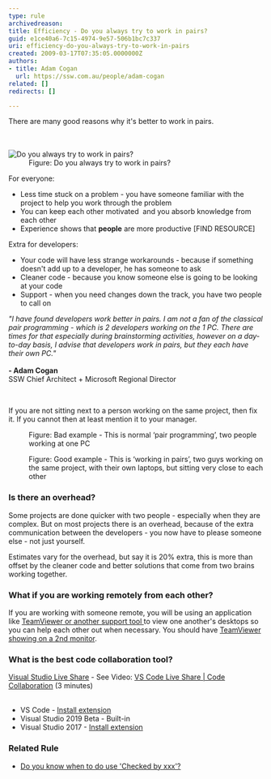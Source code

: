 ```yaml
---
type: rule
archivedreason: 
title: Efficiency - Do you always try to work in pairs?
guid: e1ce40a6-7c15-4974-9e57-506b1bc7c337
uri: efficiency-do-you-always-try-to-work-in-pairs
created: 2009-03-17T07:35:05.0000000Z
authors:
- title: Adam Cogan
  url: https://ssw.com.au/people/adam-cogan
related: []
redirects: []

---
```



​​​There are many good reasons why it's better to work in pairs. 
<br>
<br><excerpt class='endintro'></excerpt><br>
<dl class="image"><dt>
      <img class="ms-rteCustom-ImageArea" alt="Do you always try to work in pairs?" src="/PublishingImages/ProjectManagement_PairProgramming_Luge.jpg" />​</dt><dd>Figure&#58; Do you always try to work in pairs?<br></dd></dl><p>For everyone&#58;</p><ul><li>Less time stuck on a problem - you have someone familiar with the project to help you work through the problem</li><li>You can keep each other motivated&#160;&#160;and you absorb knowledge from each other<br></li><li>Experience shows that 
      <b>people</b> are more productive [FIND RESOURCE]<br></li></ul><p>Extra for d​evelopers&#58;<br></p><ul><li>Your code will have less strange workarounds - because if something doesn't add up to a developer, he has someone to ask </li><li>Cleaner code - because you know someone else is going to be looking at your code </li><li>Support - when you need changes down the track, you have&#160;two people to call on </li></ul><p class="ssw15-rteElement-Reference"><em>&quot;I have found developers work better in pairs. I am not a fan of the classical pair programming - which is 2 developers working on the 1 PC. There are times for that especially during brainstorming activities, however on a day-to-day basis, I advise that developers work in pairs, but they each have their own PC.&quot;</em><br><br><b>- Adam Cogan​</b><br>SSW Chief Architect + Microsoft Regional Director<br></p><p><br></p><p>If you are not sitting next to a person working on the same project, then fix it. If you cannot then at least mention it to your manager.</p><dl class="badImage"><dt>
      <img src="/PublishingImages/PairProgramming01.jpg" alt="" />
   </dt><dd>Figure&#58; Bad example -&#160;This is normal ‘pair programming’,&#160;two people working at one PC</dd></dl><dl class="goodImage"><dt>
      <img src="/PublishingImages/PairProgramming02_Small.jpg" alt="" />
   </dt><dd>Figure&#58; Good example -&#160;This is ‘working in pairs’, two&#160;guys working on the same project, with their own laptops, but sitting very close to each other</dd></dl> <h3 class="ssw15-rteElement-H3">
   Is there an overhead?</h3><p>Some projects are done quicker with&#160;two people - especially when they are complex. But on most projects there is an overhead, because of the extra communication between the developers - you now have to please someone else - not just yourself. </p><p>Estimates vary for the overhead, but say it is 20% extra, this&#160;is more than offset by the cleaner code and better solutions that come from two brains working together.</p><h3 class="ssw15-rteElement-H3">
   What if you are working remotely from each other?</h3><p>If you are working with someone remote, you will be using an application like 
   <a href="/_layouts/15/FIXUPREDIRECT.ASPX?WebId=3dfc0e07-e23a-4cbb-aac2-e778b71166a2&amp;TermSetId=07da3ddf-0924-4cd2-a6d4-a4809ae20160&amp;TermId=f5be979b-fa7e-4bad-8a47-60fccd308df6" shape="rect">TeamViewer or another support tool&#160;</a>to view one another's desktops so you can help each other out when necessary. You should have 
   <a href="/_layouts/15/FIXUPREDIRECT.ASPX?WebId=3dfc0e07-e23a-4cbb-aac2-e778b71166a2&amp;TermSetId=07da3ddf-0924-4cd2-a6d4-a4809ae20160&amp;TermId=c5320def-3f58-48ef-8ffd-06a64e1d34f6" shape="rect">TeamViewer showing on a 2nd monitor</a>.<br></p><h3 class="ssw15-rteElement-H3"> 
What is the best code collaboration tool?</h3><a href="https&#58;//visualstudio.microsoft.com/services/live-share/">Visual Studio Live Share</a>&#160;-&#160;See Video&#58; <a href="https&#58;//www.youtube.com/watch?v=xwVQlFFre6Q">VS Code Live Share | Code Collaboration</a>&#160;(3 minutes)<div><br></div><div><ul><li>VS Code -&#160;<a href="https&#58;//marketplace.visualstudio.com/items?itemName=MS-vsliveshare.vsliveshare">Install extension</a>&#160;<br></li><li>Visual Studio 2019 Beta -&#160;Built-in<br></li><li>Visual Studio 2017 - <a href="https&#58;//marketplace.visualstudio.com/items?itemName=MS-vsliveshare.vsls-vs">Install extension</a>​<br></li></ul><h3 class="ssw15-rteElement-H3">Related Rule​<br></h3></div><div><ul><li><a href="/_layouts/15/FIXUPREDIRECT.ASPX?WebId=3dfc0e07-e23a-4cbb-aac2-e778b71166a2&amp;TermSetId=07da3ddf-0924-4cd2-a6d4-a4809ae20160&amp;TermId=b44ce620-2be6-4c95-ba62-cb6b36bfbb4a">​Do you know when to do use 'Checked by xxx'?​</a><br></li></ul></div>


